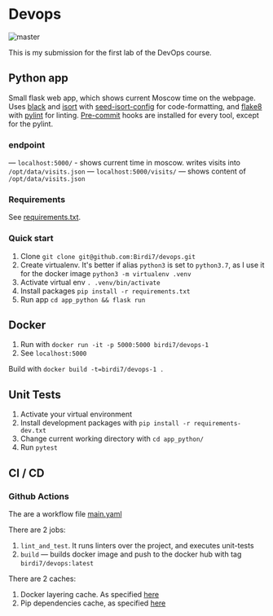 # Devops

![master](https://github.com/birdi7/devops/actions/workflows/main.yml/badge.svg?branch=master)


This is my submission for the first lab of the DevOps course.

## Python app

Small flask web app, which shows current Moscow time on the webpage.
Uses [black](https://github.com/psf/black) and [isort](https://github.com/timothycrosley/isort) with [seed-isort-config](https://github.com/asottile/seed-isort-config) for code-formatting, and [flake8](http://flake8.pycqa.org/en/latest/) with [pylint](https://www.pylint.org) for linting. [Pre-commit](https://pre-commit.com) hooks are installed for every tool, except for the pylint.

### endpoint
— `localhost:5000/` - shows current time in moscow. writes visits into `/opt/data/visits.json`
— `localhost:5000/visits/` — shows content of `/opt/data/visits.json`


### Requirements

See [requirements.txt](requirements.txt).

### Quick start

1. Clone
  `git clone git@github.com:Birdi7/devops.git`
2. Create virtualenv.
    It's better if alias `python3` is set to `python3.7`,
    as I use it for the docker image
    `python3 -m virtualenv .venv`
3. Activate virtual env
    `. .venv/bin/activate`
4. Install packages
   `pip install -r requirements.txt`
5. Run app
    `cd app_python && flask run`

## Docker

1. Run with `docker run -it -p 5000:5000 birdi7/devops-1`
2. See `localhost:5000`

Build with `docker build -t=birdi7/devops-1 .`


## Unit Tests

1. Activate your virtual environment
2. Install development packages with
`pip install -r requirements-dev.txt`
3. Change current working directory with `cd app_python/`
4. Run `pytest`

## CI / CD

### Github Actions

The are a workflow file [main.yaml](.github/workflows/main.yml)

There are 2 jobs:
1. `lint_and_test`. It runs linters over the project, and executes unit-tests
2. `build` — builds docker image and push to the docker hub
with tag `birdi7/devops:latest`

There are 2 caches:
1. Docker layering cache. As specified [here](https://docs.docker.com/language/python/configure-ci-cd/)
2. Pip dependencies cache, as specified [here](https://docs.github.com/en/actions/guides/caching-dependencies-to-speed-up-workflows)
